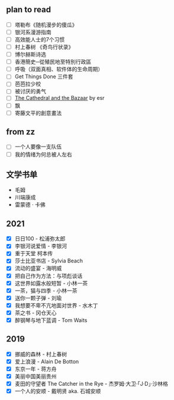 ## plan to read

- [ ] 塔勒布《随机漫步的傻瓜》
- [ ] 银河系漫游指南
- [ ] 高效能人士的7个习惯
- [ ] 村上春树 《奇鸟行状录》
- [ ] 博尔赫斯诗选
- [ ] 香港簡史─從殖民地至特別行政區
- [ ] 呼吸（双面真相、软件体的生命周期）
- [ ] Get Things Done 三件套
- [ ] 芭芭拉少校
- [ ] 被讨厌的勇气
- [ ] [The Cathedral and the Bazaar](http://www.catb.org/~esr/writings/cathedral-bazaar/cathedral-bazaar/index.html) by esr
- [ ] 飘
- [ ] 寄藤文平的創意畫法

## from zz 

- [ ] 一个人要像一支队伍
- [ ] 我的情绪为何总被人左右

## 文学书单

* 毛姆
* 川端康成
* 雷蒙德 · 卡佛

## 2021

- [x] 日日100 - 松浦弥太郎
- [x] 李银河说爱情 - 李银河
- [x] 重于天堂 柯本传
- [x] 莎士比亚书店 - Sylvia Beach
- [x] 流动的盛宴 - 海明威
- [x] 把自己作为方法：与项彪谈话
- [x] 这世界如露水般短暂 - 小林一茶
- [x] 一茶，猫与四季 - 小林一茶
- [x] 送你一颗子弹 - 刘瑜
- [x] 我想要不卑不亢地面对世界 - 水木丁
- [x] 茶之书 - 冈仓天心
- [x] 醉钢琴与地下蓝调 - Tom Waits

## 2019

- [x] 挪威的森林 - 村上春树
- [x] 爱上浪漫 - Alain De Botton
- [x] 东京一年 - 蒋方舟
- [x] 美丽中国美丽贵州
- [x] 麦田的守望者 The Catcher in the Rye - 杰罗姆·大卫·「J·D」·沙林格
- [x] 一个人的安顺 - 戴明贤 aka. 石城安顺

